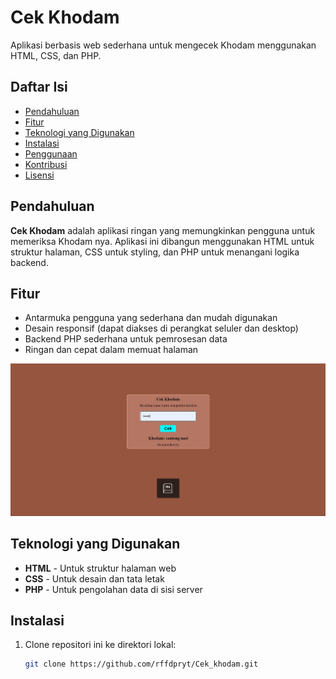 # Cek Khodam

Aplikasi berbasis web sederhana untuk mengecek Khodam menggunakan HTML, CSS, dan PHP.

## Daftar Isi

- [Pendahuluan](#pendahuluan)
- [Fitur](#fitur)
- [Teknologi yang Digunakan](#teknologi-yang-digunakan)
- [Instalasi](#instalasi)
- [Penggunaan](#penggunaan)
- [Kontribusi](#kontribusi)
- [Lisensi](#lisensi)

## Pendahuluan

**Cek Khodam** adalah aplikasi ringan yang memungkinkan pengguna untuk memeriksa Khodam nya. Aplikasi ini dibangun menggunakan HTML untuk struktur halaman, CSS untuk styling, dan PHP untuk menangani logika backend.

## Fitur

- Antarmuka pengguna yang sederhana dan mudah digunakan
- Desain responsif (dapat diakses di perangkat seluler dan desktop)
- Backend PHP sederhana untuk pemrosesan data
- Ringan dan cepat dalam memuat halaman

![Alt Text](kdm.png)

## Teknologi yang Digunakan

- **HTML** - Untuk struktur halaman web
- **CSS** - Untuk desain dan tata letak
- **PHP** - Untuk pengolahan data di sisi server

## Instalasi

1. Clone repositori ini ke direktori lokal:
   ```bash
   git clone https://github.com/rffdpryt/Cek_khodam.git

